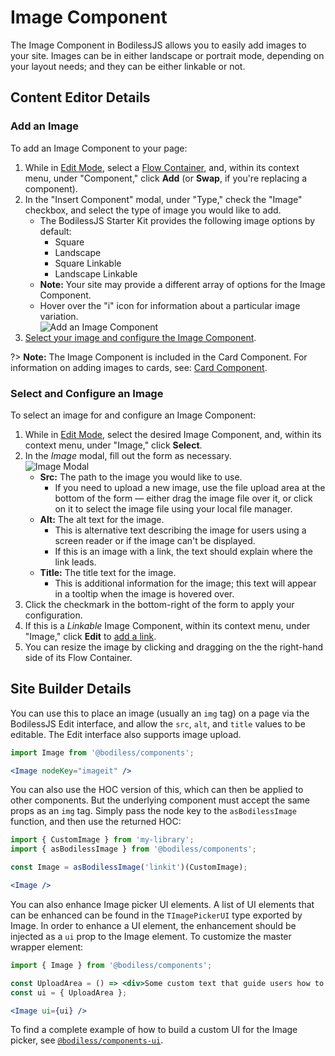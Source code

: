 # Image Component

The Image Component in BodilessJS allows you to easily add images to your site. Images can be in
either landscape or portrait mode, depending on your layout needs; and they can be either linkable
or not.

## Content Editor Details

### Add an Image

To add an Image Component to your page:

01. While in [Edit Mode](/ContentEditorUserGuide/#edit-mode), select a [Flow
    Container](../../../Components/FlowContainer), and, within its context menu, under "Component,"
    click **Add** (or **Swap**, if you're replacing a component).
01. In the "Insert Component" modal, under "Type," check the "Image" checkbox, and select the type
    of image you would like to add.
    - The BodilessJS Starter Kit provides the following image options by default:
      - Square
      - Landscape
      - Square Linkable
      - Landscape Linkable
    - **Note:** Your site may provide a different array of options for the Image Component.
    - Hover over the "i" icon for information about a particular image variation.  
    ![Add an Image Component](../assets/AddImageComponent.jpg)
01. [Select your image and configure the Image Component](#select-and-configure-an-image).

?> **Note:** The Image Component is included in the Card Component. For information on adding images
to cards, see: [Card Component](../../../Components/Card).

### Select and Configure an Image

To select an image for and configure an Image Component:

01. While in [Edit Mode](/ContenteditorUserGuide/#edit-mode), select the desired Image Component,
    and, within its context menu, under "Image," click **Select**.
01. In the _Image_ modal, fill out the form as necessary.  
    ![Image Modal](../assets/ImageModal.jpg ':size=50%')
    - **Src:** The path to the image you would like to use.
      - If you need to upload a new image, use the file upload area at the bottom of the form —
        either drag the image file over it, or click on it to select the image file using your local
        file manager.
    - **Alt:** The alt text for the image.
      - This is alternative text describing the image for users using a screen reader or if the
        image can't be displayed.
      - If this is an image with a link, the text should explain where the link leads.
    - **Title:** The title text for the image.
      - This is additional information for the image; this text will appear in a tooltip when the
        image is hovered over.
01. Click the checkmark in the bottom-right of the form to apply your configuration.
01. If this is a _Linkable_ Image Component, within its context menu, under "Image," click **Edit**
    to [add a link](../../../Components/Link#add-a-link-to-a-component).
01. You can resize the image by clicking and dragging on the the right-hand side of its Flow
    Container.

## Site Builder Details

You can use this to place an image (usually an `img` tag) on a page via the BodilessJS Edit
interface, and allow the `src`, `alt`, and `title` values to be editable. The Edit interface also
supports image upload.

```jsx
import Image from '@bodiless/components';

<Image nodeKey="imageit" />
```

You can also use the HOC version of this, which can then be applied to other components. But the
underlying component must accept the same props as an `img` tag. Simply pass the node key to the
`asBodilessImage` function, and then use the returned HOC:

```jsx
import { CustomImage } from 'my-library';
import { asBodilessImage } from '@bodiless/components';

const Image = asBodilessImage('linkit')(CustomImage);

<Image />
```

You can also enhance Image picker UI elements. A list of UI elements that can be enhanced can be
found in the `TImagePickerUI` type exported by Image. In order to enhance a UI element, the
enhancement should be injected as a `ui` prop to the Image element. To customize the master wrapper
element:

```jsx
import { Image } from '@bodiless/components';

const UploadArea = () => <div>Some custom text that guide users how to upload image</div>;
const ui = { UploadArea };

<Image ui={ui} />
```

To find a complete example of how to build a custom UI for the Image picker, see
[`@bodiless/components-ui`](https://github.com/johnsonandjohnson/Bodiless-JS/tree/main/packages/bodiless-components-ui).
